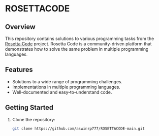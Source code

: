 # ROSETTACODE

## Overview
This repository contains solutions to various programming tasks from the [Rosetta Code](https://rosettacode.org/) project. Rosetta Code is a community-driven platform that demonstrates how to solve the same problem in multiple programming languages.

## Features
- Solutions to a wide range of programming challenges.
- Implementations in multiple programming languages.
- Well-documented and easy-to-understand code.

## Getting Started
1. Clone the repository:
   ```bash
   git clone https://github.com/aswinrp777/ROSETTACODE-main.git

